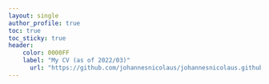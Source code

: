 ```yaml
---
layout: single
author_profile: true
toc: true
toc_sticky: true
header:
    color: 0000FF
    label: "My CV (as of 2022/03)"
      url: "https://github.com/johannesnicolaus/johannesnicolaus.github.io/raw/master/files/20220307_CV.pdf"
---
```


